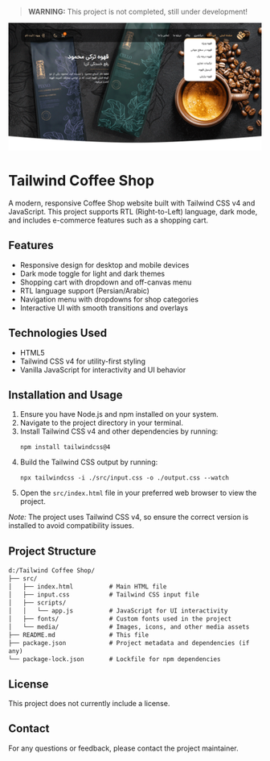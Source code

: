 > **WARNING:** This project is not completed, still under development!

![Coffee Shop Banner](src/media/preview.png/)

# Tailwind Coffee Shop
A modern, responsive Coffee Shop website built with Tailwind CSS v4 and JavaScript. This project supports RTL (Right-to-Left) language, dark mode, and includes e-commerce features such as a shopping cart.

## Features

- Responsive design for desktop and mobile devices
- Dark mode toggle for light and dark themes
- Shopping cart with dropdown and off-canvas menu
- RTL language support (Persian/Arabic)
- Navigation menu with dropdowns for shop categories
- Interactive UI with smooth transitions and overlays

## Technologies Used

- HTML5
- Tailwind CSS v4 for utility-first styling
- Vanilla JavaScript for interactivity and UI behavior

## Installation and Usage

1. Ensure you have Node.js and npm installed on your system.
2. Navigate to the project directory in your terminal.
3. Install Tailwind CSS v4 and other dependencies by running:
   ```
   npm install tailwindcss@4
   ```
4. Build the Tailwind CSS output by running:
   ```
   npx tailwindcss -i ./src/input.css -o ./output.css --watch
   ```
5. Open the `src/index.html` file in your preferred web browser to view the project.

*Note:* The project uses Tailwind CSS v4, so ensure the correct version is installed to avoid compatibility issues.

## Project Structure

```
d:/Tailwind Coffee Shop/
├── src/
│   ├── index.html          # Main HTML file
│   ├── input.css           # Tailwind CSS input file
│   ├── scripts/
│   │   └── app.js          # JavaScript for UI interactivity
│   ├── fonts/              # Custom fonts used in the project
│   └── media/              # Images, icons, and other media assets
├── README.md               # This file
├── package.json            # Project metadata and dependencies (if any)
└── package-lock.json       # Lockfile for npm dependencies
```

## License

This project does not currently include a license.

## Contact

For any questions or feedback, please contact the project maintainer.
